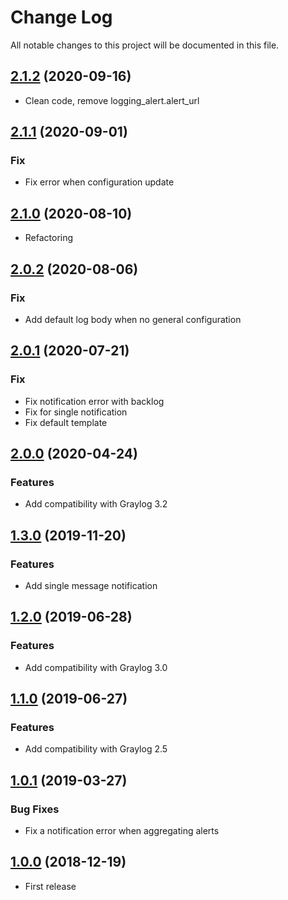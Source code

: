 # Change Log

All notable changes to this project will be documented in this file.
## [2.1.2](https://github.com/airbus-cyber/graylog-plugin-logging-alert/compare/2.1.1...2.1.2) (2020-09-16)
* Clean code, remove logging_alert.alert_url

## [2.1.1](https://github.com/airbus-cyber/graylog-plugin-logging-alert/compare/2.1.0...2.1.1) (2020-09-01)
### Fix
* Fix error when configuration update  

## [2.1.0](https://github.com/airbus-cyber/graylog-plugin-logging-alert/compare/2.0.2...2.1.0) (2020-08-10)
* Refactoring

## [2.0.2](https://github.com/airbus-cyber/graylog-plugin-logging-alert/compare/2.0.1...2.0.2) (2020-08-06)

### Fix
* Add default log body when no general configuration

## [2.0.1](https://github.com/airbus-cyber/graylog-plugin-logging-alert/compare/2.0.0...2.0.1) (2020-07-21)

### Fix
* Fix notification error with backlog 
* Fix for single notification
* Fix default template

## [2.0.0](https://github.com/airbus-cyber/graylog-plugin-logging-alert/compare/1.3.0...2.0.0) (2020-04-24)

### Features
* Add compatibility with Graylog 3.2

## [1.3.0](https://github.com/airbus-cyber/graylog-plugin-logging-alert/compare/1.2.0...1.3.0) (2019-11-20)

### Features
* Add single message notification

## [1.2.0](https://github.com/airbus-cyber/graylog-plugin-logging-alert/compare/1.1.0...1.2.0) (2019-06-28)

### Features
* Add compatibility with Graylog 3.0

## [1.1.0](https://github.com/airbus-cyber/graylog-plugin-logging-alert/compare/1.0.1...1.1.0) (2019-06-27)

### Features
* Add compatibility with Graylog 2.5

## [1.0.1](https://github.com/airbus-cyber/graylog-plugin-logging-alert/compare/1.0.0...1.0.1) (2019-03-27)

### Bug Fixes
* Fix a notification error when aggregating alerts

## [1.0.0](https://github.com/airbus-cyber/graylog-plugin-logging-alert/tree/1.0.0) (2018-12-19)

* First release
